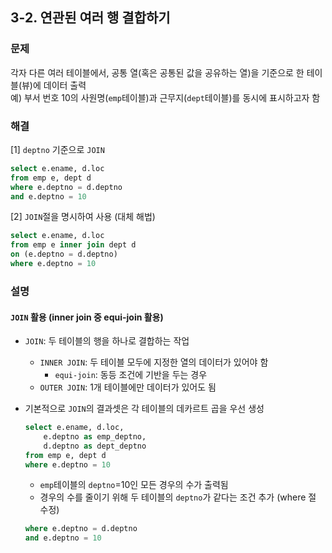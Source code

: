 ## 3-2. 연관된 여러 행 결합하기

### 문제
각자 다른 여러 테이블에서, 공통 열(혹은 공통된 값을 공유하는 열)을 기준으로 한 테이블(뷰)에 데이터 출력  
예) 부서 번호 10의 사원명(`emp`테이블)과 근무지(`dept`테이블)를 동시에 표시하고자 함

### 해결
[1] `deptno` 기준으로 `JOIN`
```sql
select e.ename, d.loc
from emp e, dept d
where e.deptno = d.deptno
and e.deptno = 10
```

[2] `JOIN`절을 명시하여 사용 (대체 해법)
```sql
select e.ename, d.loc
from emp e inner join dept d
on (e.deptno = d.deptno)
where e.deptno = 10
```

### 설명
#### `JOIN` 활용 (inner join 중 equi-join 활용)
- `JOIN`: 두 테이블의 행을 하나로 결합하는 작업
    - `INNER JOIN`: 두 테이블 모두에 지정한 열의 데이터가 있어야 함
        - `equi-join`: 동등 조건에 기반을 두는 경우 
    - `OUTER JOIN`: 1개 테이블에만 데이터가 있어도 됨
- 기본적으로 `JOIN`의 결과셋은 각 테이블의 데카르트 곱을 우선 생성
    ```sql
    select e.ename, d.loc,
        e.deptno as emp_deptno,
        d.deptno as dept_deptno
    from emp e, dept d
    where e.deptno = 10
    ```
    - `emp`테이블의 `deptno`=10인 모든 경우의 수가 출력됨
    - 경우의 수를 줄이기 위해 두 테이블의 `deptno`가 같다는 조건 추가 (where 절 수정)

    ```sql
    where e.deptno = d.deptno
    and e.deptno = 10
    ```
